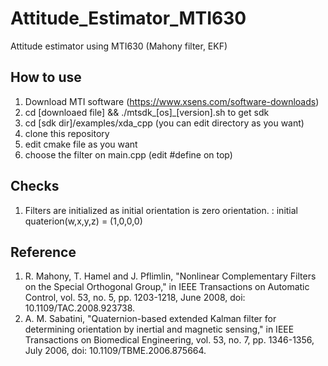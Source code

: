 # Attitude_Estimator_MTI630
Attitude estimator using MTI630 (Mahony filter, EKF)


## How to use 

1. Download MTI software (https://www.xsens.com/software-downloads)
2. cd [downloaed file] && ./mtsdk_[os]_[version].sh  to get sdk
3. cd [sdk dir]/examples/xda_cpp  (you can edit directory as you want)
4. clone this repository
5. edit cmake file as you want
6. choose the filter on main.cpp (edit #define on top)

## Checks

1. Filters are initialized as initial orientation is zero orientation. :  initial quaterion(w,x,y,z) = (1,0,0,0)


## Reference

1. R. Mahony, T. Hamel and J. Pflimlin, "Nonlinear Complementary Filters on the Special Orthogonal Group," in IEEE Transactions on Automatic Control, vol. 53, no. 5, pp. 1203-1218, June 2008, doi: 10.1109/TAC.2008.923738.
2. A. M. Sabatini, "Quaternion-based extended Kalman filter for determining orientation by inertial and magnetic sensing," in IEEE Transactions on Biomedical Engineering, vol. 53, no. 7, pp. 1346-1356, July 2006, doi: 10.1109/TBME.2006.875664.